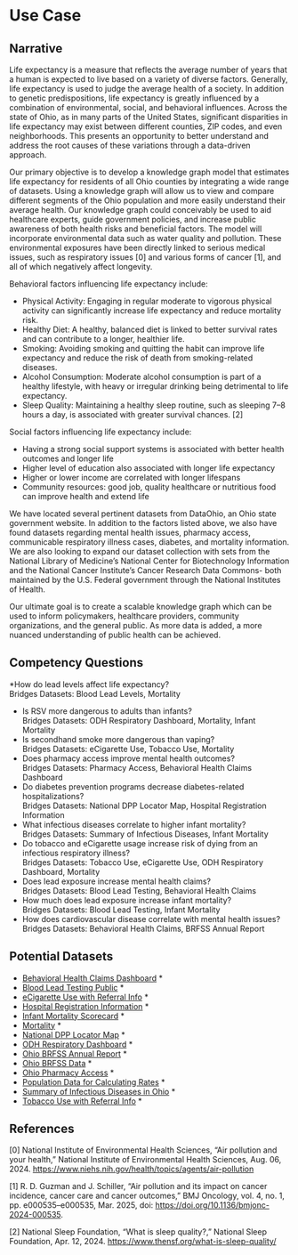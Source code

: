 # Use Case
## Narrative
Life expectancy is a measure that reflects the average number of years that a human is expected to live based on a variety of diverse factors. Generally, life expectancy is used to judge the average health of a society.
In addition to genetic predispositions, life expectancy is greatly influenced by a combination of environmental, social, and behavioral influences.
Across the state of Ohio, as in many parts of the United States, significant disparities in life expectancy may exist between different counties, ZIP codes, and even neighborhoods.
This presents an opportunity to better understand and address the root causes of these variations through a data-driven approach.

Our primary objective is to develop a knowledge graph model that estimates life expectancy for residents of all Ohio counties by integrating a wide range of datasets.
Using a knowledge graph will allow us to view and compare different segments of the Ohio population and more easily understand their average health.
Our knowledge graph could conceivably be used to aid healthcare experts, guide government policies, and increase public awareness of both health risks and beneficial factors.
The model will incorporate environmental data such as water quality and pollution.
These environmental exposures have been directly linked to serious medical issues, such as respiratory issues [0] and various forms of cancer [1], and all of which negatively affect longevity.

Behavioral factors influencing life expectancy include:
* Physical Activity: Engaging in regular moderate to vigorous physical activity can significantly increase life expectancy and reduce mortality risk. 
* Healthy Diet: A healthy, balanced diet is linked to better survival rates and can contribute to a longer, healthier life. 
* Smoking: Avoiding smoking and quitting the habit can improve life expectancy and reduce the risk of death from smoking-related diseases. 
* Alcohol Consumption: Moderate alcohol consumption is part of a healthy lifestyle, with heavy or irregular drinking being detrimental to life expectancy. 
* Sleep Quality: Maintaining a healthy sleep routine, such as sleeping 7–8 hours a day, is associated with greater survival chances. [2]


Social factors influencing life expectancy include:
* Having a strong social support systems is associated with better health outcomes and longer life
* Higher level of education also associated with longer life expectancy
* Higher or lower income are correlated with longer lifespans
* Community resources: good job, quality healthcare or nutritious food can improve health and extend life

We have located several pertinent datasets from DataOhio, an Ohio state government website.
In addition to the factors listed above, we also have found datasets regarding mental health issues, pharmacy access, communicable respiratory illness cases, diabetes, and mortality information.
We are also looking to expand our dataset collection with sets from the National Library of Medicine’s National Center for Biotechnology Information and the National Cancer Institute’s Cancer Research Data Commons- both maintained by the U.S. Federal government through the National Institutes of Health.

Our ultimate goal is to create a scalable knowledge graph which can be used to inform policymakers, healthcare providers, community organizations, and the general public. As more data is added, a more nuanced understanding of public health can be achieved.


## Competency Questions
*How do lead levels affect life expectancy?<br>
Bridges Datasets: Blood Lead Levels, Mortality
* Is RSV more dangerous to adults than infants?<br>
Bridges Datasets: ODH Respiratory Dashboard, Mortality, Infant Mortality
* Is secondhand smoke more dangerous than vaping?<br>
Bridges Datasets: eCigarette Use, Tobacco Use, Mortality
* Does pharmacy access improve mental health outcomes?<br>
Bridges Datasets: Pharmacy Access, Behavioral Health Claims Dashboard
* Do diabetes prevention programs decrease diabetes-related hospitalizations?<br>
Bridges Datasets: National DPP Locator Map, Hospital Registration Information
* What infectious diseases correlate to higher infant mortality?<br>
Bridges Datasets: Summary of Infectious Diseases, Infant Mortality
* Do tobacco and eCigarette usage increase risk of dying from an infectious respiratory illness?<br>
Bridges Datasets: Tobacco Use, eCigarette Use, ODH Respiratory Dashboard, Mortality
* Does lead exposure increase mental health claims?<br>
Bridges Datasets: Blood Lead Testing, Behavioral Health Claims
* How much does lead exposure increase infant mortality?<br>
Bridges Datasets: Blood Lead Testing, Infant Mortality
* How does cardiovascular disease correlate with mental health issues?<br>
Bridges Datasets: Behavioral Health Claims, BRFSS Annual Report

## Potential Datasets
* [Behavioral Health Claims Dashboard](https://data.ohio.gov/wps/portal/gov/data/view/mental-health-and-addiction-services-claims-dashboard)
  * 
* [Blood Lead Testing Public](https://data.ohio.gov/wps/portal/gov/data/view/blood-lead-testing-public-_2016-present_)
  * 
* [eCigarette Use with Referral Info](https://data.ohio.gov/wps/portal/gov/data/view/ecigarette-use-with-referral-info)
  * 
* [Hospital Registration Information](https://data.ohio.gov/wps/portal/gov/data/view/hospital-registration-information)
  * 
* [Infant Mortality Scorecard](https://data.ohio.gov/wps/portal/gov/data/view/ohio-infant-mortality-scorecard)
  * 
* [Mortality](https://data.ohio.gov/wps/portal/gov/data/view/mortality)
  * 
* [National DPP Locator Map](https://data.ohio.gov/wps/portal/gov/data/view/national-diabetes-prevention-program-_national-dpp_-locator-map)
  *
* [ODH Respiratory Dashboard](https://data.ohio.gov/wps/portal/gov/data/view/ohio-department-of-health-respiratory-dashboard)
  *
* [Ohio BRFSS Annual Report](https://data.ohio.gov/wps/portal/gov/data/view/ohio-brfss-annual-report)
  *
* [Ohio BRFSS Data](https://data.ohio.gov/wps/portal/gov/data/view/ohio-brfss-data)
  *
* [Ohio Pharmacy Access](https://data.ohio.gov/wps/portal/gov/data/view/ohio-pharmacy-assessment-)
  *
* [Population Data for Calculating Rates](https://data.ohio.gov/wps/portal/gov/data/view/population-data-for-calculating-rates)
  *
* [Summary of Infectious Diseases in Ohio](https://data.ohio.gov/wps/portal/gov/data/view/summary-of-infectious-diseases-in-ohio)
  *
* [Tobacco Use with Referral Info](https://data.ohio.gov/wps/portal/gov/data/view/tobacco-use-with-referral-info)
  * 

## References

[0]  National Institute of Environmental Health Sciences, “Air pollution and your health,” National Institute of Environmental Health Sciences, Aug. 06, 2024. https://www.niehs.nih.gov/health/topics/agents/air-pollution

[1]  R. D. Guzman and J. Schiller, “Air pollution and its impact on cancer incidence, cancer care and cancer outcomes,” BMJ Oncology, vol. 4, no. 1, pp. e000535–e000535, Mar. 2025, doi: https://doi.org/10.1136/bmjonc-2024-000535.

[2]  National Sleep Foundation, “What is sleep quality?,” National Sleep Foundation, Apr. 12, 2024. https://www.thensf.org/what-is-sleep-quality/
